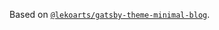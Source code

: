 Based on [`@lekoarts/gatsby-theme-minimal-blog`](https://github.com/LekoArts/gatsby-themes/tree/master/themes/gatsby-theme-minimal-blog).
